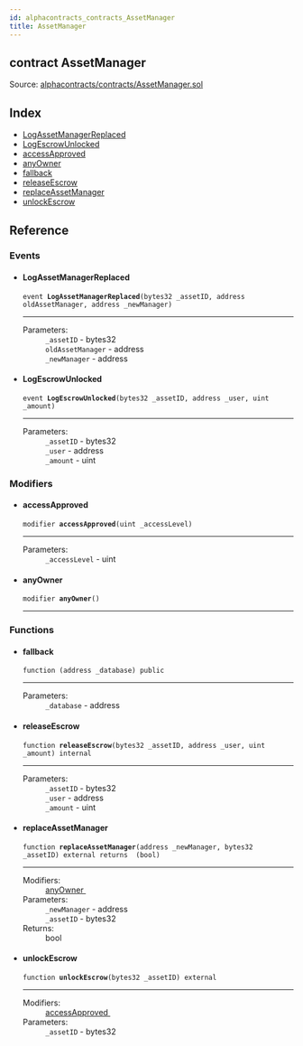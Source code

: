 ```yaml
---
id: alphacontracts_contracts_AssetManager
title: AssetManager
---
```


<div class="contract-doc"><div class="contract"><h2 class="contract-header"><span class="contract-kind">contract</span> AssetManager</h2><div class="source">Source: <a href="https://github.com/MyBitFoundation/MyBit-Network.tech//blob/v0.0.0/contracts/alphacontracts/contracts/AssetManager.sol" target="_blank">alphacontracts/contracts/AssetManager.sol</a></div></div><div class="index"><h2>Index</h2><ul><li><a href="alphacontracts_contracts_AssetManager.html#LogAssetManagerReplaced">LogAssetManagerReplaced</a></li><li><a href="alphacontracts_contracts_AssetManager.html#LogEscrowUnlocked">LogEscrowUnlocked</a></li><li><a href="alphacontracts_contracts_AssetManager.html#accessApproved">accessApproved</a></li><li><a href="alphacontracts_contracts_AssetManager.html#anyOwner">anyOwner</a></li><li><a href="alphacontracts_contracts_AssetManager.html#">fallback</a></li><li><a href="alphacontracts_contracts_AssetManager.html#releaseEscrow">releaseEscrow</a></li><li><a href="alphacontracts_contracts_AssetManager.html#replaceAssetManager">replaceAssetManager</a></li><li><a href="alphacontracts_contracts_AssetManager.html#unlockEscrow">unlockEscrow</a></li></ul></div><div class="reference"><h2>Reference</h2><div class="events"><h3>Events</h3><ul><li><div class="item event"><span id="LogAssetManagerReplaced" class="anchor-marker"></span><h4 class="name">LogAssetManagerReplaced</h4><div class="body"><code class="signature">event <strong>LogAssetManagerReplaced</strong><span>(bytes32 _assetID, address oldAssetManager, address _newManager) </span></code><hr/><dl><dt><span class="label-parameters">Parameters:</span></dt><dd><div><code>_assetID</code> - bytes32</div><div><code>oldAssetManager</code> - address</div><div><code>_newManager</code> - address</div></dd></dl></div></div></li><li><div class="item event"><span id="LogEscrowUnlocked" class="anchor-marker"></span><h4 class="name">LogEscrowUnlocked</h4><div class="body"><code class="signature">event <strong>LogEscrowUnlocked</strong><span>(bytes32 _assetID, address _user, uint _amount) </span></code><hr/><dl><dt><span class="label-parameters">Parameters:</span></dt><dd><div><code>_assetID</code> - bytes32</div><div><code>_user</code> - address</div><div><code>_amount</code> - uint</div></dd></dl></div></div></li></ul></div><div class="modifiers"><h3>Modifiers</h3><ul><li><div class="item modifier"><span id="accessApproved" class="anchor-marker"></span><h4 class="name">accessApproved</h4><div class="body"><code class="signature">modifier <strong>accessApproved</strong><span>(uint _accessLevel) </span></code><hr/><dl><dt><span class="label-parameters">Parameters:</span></dt><dd><div><code>_accessLevel</code> - uint</div></dd></dl></div></div></li><li><div class="item modifier"><span id="anyOwner" class="anchor-marker"></span><h4 class="name">anyOwner</h4><div class="body"><code class="signature">modifier <strong>anyOwner</strong><span>() </span></code><hr/></div></div></li></ul></div><div class="functions"><h3>Functions</h3><ul><li><div class="item function"><span id="fallback" class="anchor-marker"></span><h4 class="name">fallback</h4><div class="body"><code class="signature">function <strong></strong><span>(address _database) </span><span>public </span></code><hr/><dl><dt><span class="label-parameters">Parameters:</span></dt><dd><div><code>_database</code> - address</div></dd></dl></div></div></li><li><div class="item function"><span id="releaseEscrow" class="anchor-marker"></span><h4 class="name">releaseEscrow</h4><div class="body"><code class="signature">function <strong>releaseEscrow</strong><span>(bytes32 _assetID, address _user, uint _amount) </span><span>internal </span></code><hr/><dl><dt><span class="label-parameters">Parameters:</span></dt><dd><div><code>_assetID</code> - bytes32</div><div><code>_user</code> - address</div><div><code>_amount</code> - uint</div></dd></dl></div></div></li><li><div class="item function"><span id="replaceAssetManager" class="anchor-marker"></span><h4 class="name">replaceAssetManager</h4><div class="body"><code class="signature">function <strong>replaceAssetManager</strong><span>(address _newManager, bytes32 _assetID) </span><span>external </span><span>returns  (bool) </span></code><hr/><dl><dt><span class="label-modifiers">Modifiers:</span></dt><dd><a href="alphacontracts_contracts_AssetManager.html#anyOwner">anyOwner </a></dd><dt><span class="label-parameters">Parameters:</span></dt><dd><div><code>_newManager</code> - address</div><div><code>_assetID</code> - bytes32</div></dd><dt><span class="label-return">Returns:</span></dt><dd>bool</dd></dl></div></div></li><li><div class="item function"><span id="unlockEscrow" class="anchor-marker"></span><h4 class="name">unlockEscrow</h4><div class="body"><code class="signature">function <strong>unlockEscrow</strong><span>(bytes32 _assetID) </span><span>external </span></code><hr/><dl><dt><span class="label-modifiers">Modifiers:</span></dt><dd><a href="alphacontracts_contracts_AssetManager.html#accessApproved">accessApproved </a></dd><dt><span class="label-parameters">Parameters:</span></dt><dd><div><code>_assetID</code> - bytes32</div></dd></dl></div></div></li></ul></div></div></div>
